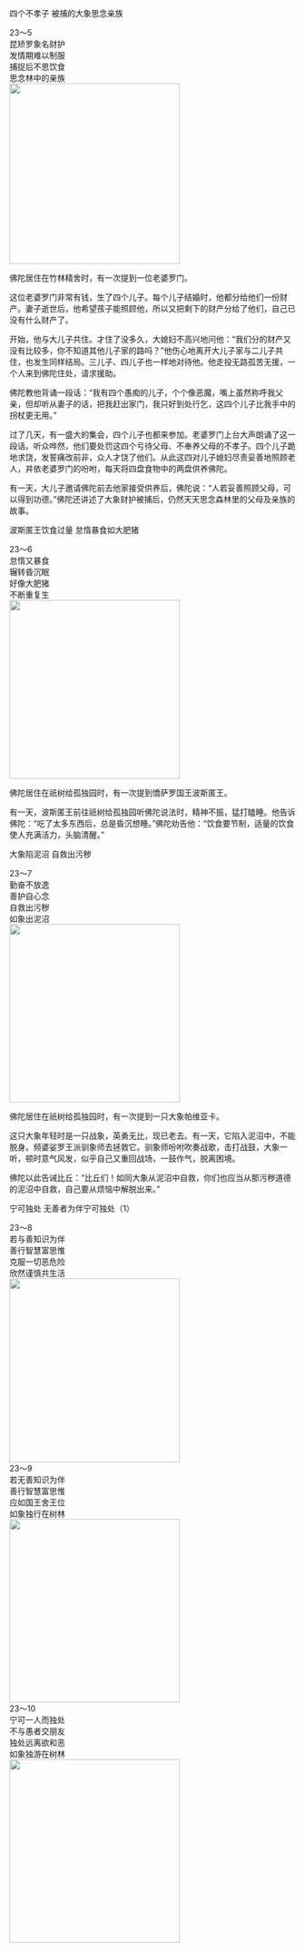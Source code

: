 四个不孝子 被捕的大象思念亲族

<div class="e2">
<div>
23～5<br>
 昆矫罗象名财护<br>
 发情期难以制服<br>
 捕捉后不思饮食<br>
 思念林中的亲族
</div>
<img src="images/fjj-85-1.jpg" width="300" height="318"/>
</div>

佛陀居住在竹林精舍时，有一次提到一位老婆罗门。

这位老婆罗门非常有钱，生了四个儿子。每个儿子结婚时，他都分给他们一份财产。妻子逝世后，他希望孩子能照顾他，所以又把剩下的财产分给了他们，自己已没有什么财产了。

开始，他与大儿子共住。才住了没多久，大媳妇不高兴地问他：“我们分的财产又没有比较多，你不知道其他儿子家的路吗？”他伤心地离开大儿子家与二儿子共住，也发生同样结局。三儿子、四儿子也一样地对待他。他走投无路孤苦无援，一个人来到佛陀住处，请求援助。

佛陀教他背诵一段话：“我有四个愚痴的儿子，个个像恶魔，嘴上虽然称呼我父亲，但却听从妻子的话，把我赶出家门，我只好到处行乞，这四个儿子比我手中的拐杖更无用。”

过了几天，有一盛大的集会，四个儿子也都来参加。老婆罗门上台大声朗诵了这一段话。听众哗然，他们要处罚这四个亏待父母、不奉养父母的不孝子。四个儿子跪地求饶，发誓痛改前非，众人才饶了他们。从此这四对儿子媳妇尽责妥善地照顾老人，并依老婆罗门的吩咐，每天将四盘食物中的两盘供养佛陀。

有一天，大儿子邀请佛陀前去他家接受供养后，佛陀说：“人若妥善照顾父母，可以得到功德。”佛陀还讲述了大象财护被捕后，仍然天天思念森林里的父母及亲族的故事。

波斯匿王饮食过量 怠惰暴食如大肥猪

<div class="e2">
<div>
23～6<br>
 怠惰又暴食<br>
 辗转昏沉眠<br>
 好像大肥猪<br>
 不断重复生
</div>
<img src="images/fjj-85-2.jpg" width="300" height="315"/>
</div>

佛陀居住在祇树给孤独园时，有一次提到憍萨罗国王波斯匿王。

有一天，波斯匿王前往祇树给孤独园听佛陀说法时，精神不振，猛打瞌睡。他告诉佛陀：“吃了太多东西后，总是昏沉想睡。”佛陀劝告他：“饮食要节制，适量的饮食使人充满活力，头脑清醒。”

大象陷泥沼 自救出污秽

<div class="e2">
<div>
23～7<br>
 勤奋不放逸<br>
 善护自心念<br>
 自救出污秽<br>
 如象出泥沼
</div>
<img src="images/fjj-85-4.jpg" width="300" height="314"/>
</div>

佛陀居住在祇树给孤独园时，有一次提到一只大象帕维亚卡。

这只大象年轻时是一只战象，英勇无比，现已老去。有一天，它陷入泥沼中，不能脱身。频婆娑罗王派驯象师去拯救它。驯象师吩咐吹奏战歌，击打战鼓，大象一听，顿时意气风发，似乎自己又重回战场，一鼓作气，脱离困境。

佛陀以此告诫比丘：“比丘们！如同大象从泥沼中自救，你们也应当从那污秽道德的泥沼中自救，自己要从烦恼中解脱出来。”

宁可独处 无善者为伴宁可独处（1）

<div class="e2">
<div>
23～8<br>
 若与善知识为伴<br>
 善行智慧富思惟<br>
 克服一切恶危险<br>
 欣然谨慎共生活
</div>
<img src="http://www.putixin.com/continue/fjj061004/images/fjj-85-5.jpg" width="300" height="324"/>
</div>

<div class="e2">
<div>
23～9<br>
 若无善知识为伴<br>
 善行智慧富思惟<br>
 应如国王舍王位<br>
 如象独行在树林
</div>
<img src="images/fjj-85-6.jpg" width="300" height="323"/>
</div>

<div class="e2">
<div>
23～10<br>
 宁可一人而独处<br>
 不与愚者交朋友<br>
 独处远离欲和恶<br>
 如象独游在树林
</div>
<img src="images/fjj-85-7.jpg" width="300" height="323"/>
</div>
